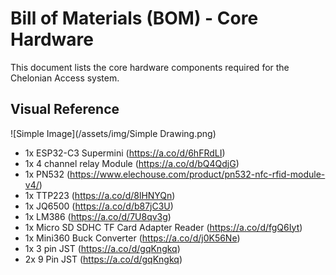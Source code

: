 # Bill of Materials (BOM) - Core Hardware

This document lists the core hardware components required for the Chelonian Access system.

## Visual Reference

![Simple Image](/assets/img/Simple Drawing.png)

- 1x ESP32-C3 Supermini (https://a.co/d/6hFRdLI)
- 1x 4 channel relay Module (https://a.co/d/bQ4QdjG)
- 1x PN532 (https://www.elechouse.com/product/pn532-nfc-rfid-module-v4/)
- 1x TTP223 (https://a.co/d/8lHNYQn)
- 1x JQ6500 (https://a.co/d/b87jC3U)
- 1x LM386 (https://a.co/d/7U8qv3g)
- 1x Micro SD SDHC TF Card Adapter Reader (https://a.co/d/fgQ6Iyt)
- 1x Mini360 Buck Converter (https://a.co/d/j0K56Ne)
- 1x 3 pin JST (https://a.co/d/gqKngkq)
- 2x 9 Pin JST (https://a.co/d/gqKngkq)
